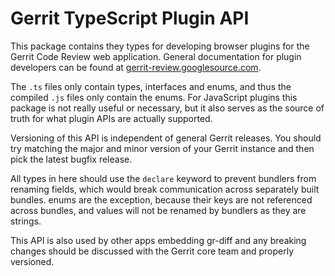 # Gerrit TypeScript Plugin API

This package contains they types for developing browser plugins for the
Gerrit Code Review web application. General documentation for plugin
developers can be found at
[gerrit-review.googlesource.com](https://gerrit-review.googlesource.com/Documentation/pg-plugin-dev.html).

The `.ts` files only contain types, interfaces and enums, and thus the compiled
`.js` files only contain the enums. For JavaScript plugins this package is not
really useful or necessary, but it also serves as the source of truth for
what plugin APIs are actually supported.

Versioning of this API is independent of general Gerrit releases. You should
try matching the major and minor version of your Gerrit instance and then pick
the latest bugfix release.

All types in here should use the `declare` keyword to prevent bundlers from
renaming fields, which would break communication across separately built
bundles. enums are the exception, because their keys are not referenced
across bundles, and values will not be renamed by bundlers as they are strings.

This API is also used by other apps embedding gr-diff and any breaking changes
should be discussed with the Gerrit core team and properly versioned.
